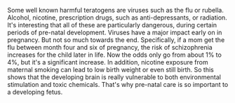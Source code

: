 Some well known harmful teratogens
are viruses such as the flu or rubella.
Alcohol, nicotine, prescription drugs,
such as anti-depressants, or radiation.
It's interesting that all of these
are particularly dangerous,
during certain periods
of pre-natal development.
Viruses have a major impact
early on in pregnancy.
But not so much towards the end.
Specifically, if a mom get the flu
between month four and six of pregnancy,
the risk of schizophrenia increases
for the child later in life.
Now the odds only go from about 1% to 4%,
but it's a significant increase.
In addition, nicotine exposure
from maternal smoking
can lead to low birth weight
or even still birth.
So this shows that the developing brain
is really vulnerable to both environmental
stimulation and toxic chemicals.
That's why pre-natal care
is so important to a developing fetus.
